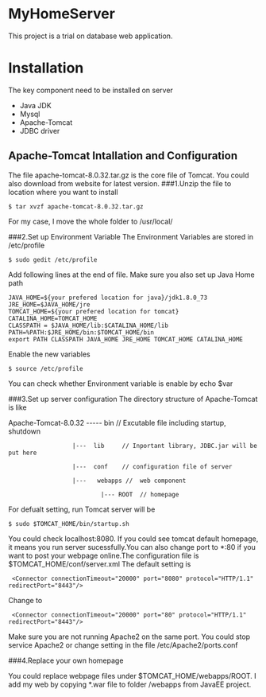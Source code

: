 # MyHomeServer
This project is a trial on database web application.
# Installation
The key component need to be installed on server
* Java JDK
* Mysql
* Apache-Tomcat
* JDBC driver

## Apache-Tomcat Intallation and Configuration
The file apache-tomcat-8.0.32.tar.gz is the core file of Tomcat. You could also download from website for latest version.
###1.Unzip the file to location where you want to install
```
$ tar xvzf apache-tomcat-8.0.32.tar.gz
```
For my case, I move the whole folder to /usr/local/

###2.Set up Environment Variable
The Environment Variables are stored in /etc/profile
```
$ sudo gedit /etc/profile
```
Add following lines at the end of file. Make sure you also set up Java Home path
```
JAVA_HOME=${your prefered location for java}/jdk1.8.0_73
JRE_HOME=$JAVA_HOME/jre
TOMCAT_HOME=${your prefered location for tomcat}
CATALINA_HOME=TOMCAT_HOME
CLASSPATH = $JAVA_HOME/lib:$CATALINA_HOME/lib
PATH=%PATH:$JRE_HOME/bin:$TOMCAT_HOME/bin
export PATH CLASSPATH JAVA_HOME JRE_HOME TOMCAT_HOME CATALINA_HOME
```
Enable the new variables
```
$ source /etc/profile
```
You can check whether Environment variable is enable by echo $var

###3.Set up server configuration
The directory structure of Apache-Tomcat is like


Apache-Tomcat-8.0.32 -----  bin     // Excutable file including startup, shutdown

                      |---  lib     // Inportant library, JDBC.jar will be put here
                      
                      |---  conf    // configuration file of server
                      
                      |---   webapps //  web component
                      
                              |--- ROOT  // homepage
                              
For defualt setting, run Tomcat server will be
```
$ sudo $TOMCAT_HOME/bin/startup.sh
```
You could check localhost:8080. If you could see tomcat default homepage, it means you run server sucessfully.You can also change port to *:80 if you want to post your webpage online.The configuration file is $TOMCAT_HOME/conf/server.xml
The default setting is
```
 <Connector connectionTimeout="20000" port="8080" protocol="HTTP/1.1" redirectPort="8443"/>
```
Change to
```
 <Connector connectionTimeout="20000" port="80" protocol="HTTP/1.1" redirectPort="8443"/>
```
Make sure you are not running Apache2 on the same port. You could stop service Apache2 or change setting in the file /etc/Apache2/ports.conf

###4.Replace your own homepage

You could replace webpage files under $TOMCAT_HOME/webapps/ROOT. I add my web by copying *.war file to folder /webapps from JavaEE project.
